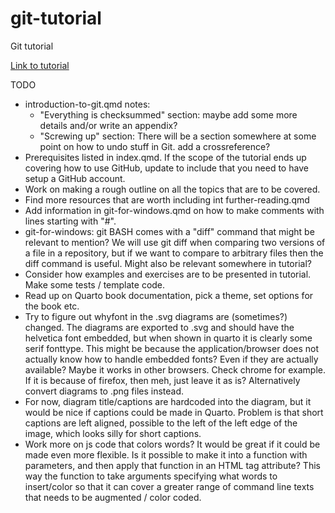 # git-tutorial
Git tutorial

[Link to tutorial](https://thomas-rasmussen.github.io/git-tutorial/)

TODO
- introduction-to-git.qmd notes:
  - "Everything is checksummed" section: maybe add some more details and/or write an appendix?
  - "Screwing up" section: There will be a section somewhere at some point on how to undo stuff in Git.
    add a crossreference?
- Prerequisites listed in index.qmd. If the scope of the tutorial ends up covering how to use GitHub,
  update to include that you need to have setup a GitHub account.
- Work on making a rough outline on all the topics that are to be covered.
- Find more resources that are worth including int further-reading.qmd
- Add information in git-for-windows.qmd on how to make comments with lines starting with "#".
- git-for-windows: git BASH comes with a "diff" command that might be relevant to mention? We will use
  git diff when comparing two versions of a file in a repository, but if we want to compare to arbitrary files
  then the diff command is useful. Might also be relevant somewhere in tutorial?
- Consider how examples and exercises are to be presented in tutorial. Make some tests / template code.
- Read up on Quarto book documentation, pick a theme, set options for the book etc.  
- Try to figure out whyfont in the .svg diagrams are (sometimes?) changed. The diagrams are
  exported to .svg and should have the helvetica font embedded, but when shown in
  quarto it is clearly some serif fonttype. This might be because the application/browser
  does not actually know how to handle embedded fonts? Even if they are actually available?
  Maybe it works in other browsers. Check chrome for example. If it is because of firefox, then
  meh, just leave it as is? Alternatively convert diagrams to .png files instead.
- For now, diagram title/captions are hardcoded into the diagram, but it would
  be nice if captions could be made in Quarto. Problem is that short captions are
  left aligned, possible to the left of the left edge of the image, which looks
  silly for short captions.
- Work more on js code that colors words? It would be great if it could be made even more flexible.
  Is it possible to make it into a function with parameters, and then apply that function in an HTML
  tag attribute? This way the function to take arguments specifying what words to insert/color so
  that it can cover a greater range of command line texts that needs to be augmented / color coded.
